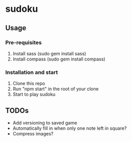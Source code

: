 # sudoku #

## Usage ##

### Pre-requisites ###

1. Install sass (sudo gem install sass)
2. Install compass (sudo gem install compass)

### Installation and start ###

1. Clone this repo
2. Run "npm start" in the root of your clone
3. Start to play sudoku


## TODOs ##

* Add versioning to saved game
* Automatically fill in when only one note left in square?
* Compress images?


